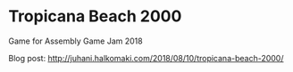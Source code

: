 # Tropicana Beach 2000

Game for Assembly Game Jam 2018

Blog post: http://juhani.halkomaki.com/2018/08/10/tropicana-beach-2000/
